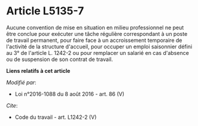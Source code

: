 # Article L5135-7

Aucune convention de mise en situation en milieu professionnel ne peut être conclue pour exécuter une tâche régulière
correspondant à un poste de travail permanent, pour faire face à un accroissement temporaire de l'activité de la structure
d'accueil, pour occuper un emploi saisonnier défini au 3° de l'article L. 1242-2 ou pour remplacer un salarié en cas
d'absence ou de suspension de son contrat de travail.

**Liens relatifs à cet article**

_Modifié par_:

  - Loi n°2016-1088 du 8 août 2016 - art. 86 (V)

_Cite_:

  - Code du travail - art. L1242-2 (V)
